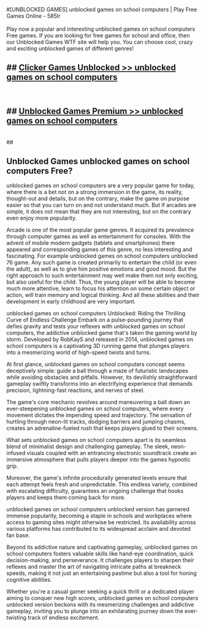 #[UNBLOCKED GAMES] unblocked games on school computers | Play Free Games Online - 585lr <br>
<br>
Play now a popular and interesting unblocked games on school computers Free games. If you are looking for free games for school and office, then our Unblocked Games WTF site will help you. You can choose cool, crazy and exciting unblocked games of different genres!


## ##  [Clicker Games Unblocked >> unblocked games on school computers](http://freeplayer.one?title=unblocked_games_on_school_computers&ref=22)
  <br>

##  ## [Unblocked Games Premium >> unblocked games on school computers](http://freeplayer.one?title=unblocked_games_on_school_computers&ref=22)
  <br>
  ##



## Unblocked Games unblocked games on school computers Free?

unblocked games on school computers are a very popular game for today, where there is a bet not on a strong immersion in the game, its reality, thought-out and details, but on the contrary, make the game on purpose easier so that you can turn on and not understand much. But if arcades are simple, it does not mean that they are not interesting, but on the contrary even enjoy more popularity.

Arcade is one of the most popular game genres. It acquired its prevalence through computer games as well as entertainment for consoles. With the advent of mobile modern gadgets (tablets and smartphones) there appeared and corresponding games of this genre, no less interesting and fascinating. For example unblocked games on school computers unblocked 76 game. Any such game is created primarily to entertain the child (or even the adult), as well as to give him positive emotions and good mood. But the right approach to such entertainment may well make them not only exciting, but also useful for the child. Thus, the young player will be able to become much more attentive, learn to focus his attention on some certain object or action, will train memory and logical thinking. And all these abilities and their development in early childhood are very important.

unblocked games on school computers Unblocked: Riding the Thrilling Curve of Endless Challenge
Embark on a pulse-pounding journey that defies gravity and tests your reflexes with unblocked games on school computers, the addictive unblocked game that's taken the gaming world by storm. Developed by RobKayS and released in 2014, unblocked games on school computers is a captivating 3D running game that plunges players into a mesmerizing world of high-speed twists and turns.

At first glance, unblocked games on school computers concept seems deceptively simple: guide a ball through a maze of futuristic landscapes while avoiding obstacles and pitfalls. However, its devilishly straightforward gameplay swiftly transforms into an electrifying experience that demands precision, lightning-fast reactions, and nerves of steel.

The game's core mechanic revolves around maneuvering a ball down an ever-steepening unblocked games on school computers, where every movement dictates the impending speed and trajectory. The sensation of hurtling through neon-lit tracks, dodging barriers and jumping chasms, creates an adrenaline-fueled rush that keeps players glued to their screens.

What sets unblocked games on school computers apart is its seamless blend of minimalist design and challenging gameplay. The sleek, neon-infused visuals coupled with an entrancing electronic soundtrack create an immersive atmosphere that pulls players deeper into the games hypnotic grip.

Moreover, the game's infinite procedurally generated levels ensure that each attempt feels fresh and unpredictable. This endless variety, combined with escalating difficulty, guarantees an ongoing challenge that hooks players and keeps them coming back for more.

unblocked games on school computers unblocked version has garnered immense popularity, becoming a staple in schools and workplaces where access to gaming sites might otherwise be restricted. Its availability across various platforms has contributed to its widespread acclaim and devoted fan base.

Beyond its addictive nature and captivating gameplay, unblocked games on school computers fosters valuable skills like hand-eye coordination, quick decision-making, and perseverance. It challenges players to sharpen their reflexes and master the art of navigating intricate paths at breakneck speeds, making it not just an entertaining pastime but also a tool for honing cognitive abilities.

Whether you're a casual gamer seeking a quick thrill or a dedicated player aiming to conquer new high scores, unblocked games on school computers unblocked version beckons with its mesmerizing challenges and addictive gameplay, inviting you to plunge into an exhilarating journey down the ever-twisting track of endless excitement.